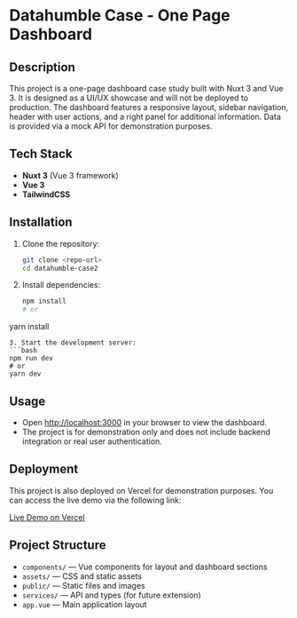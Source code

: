 # Datahumble Case - One Page Dashboard

## Description
This project is a one-page dashboard case study built with Nuxt 3 and Vue 3. It is designed as a UI/UX showcase and will not be deployed to production. The dashboard features a responsive layout, sidebar navigation, header with user actions, and a right panel for additional information. Data is provided via a mock API for demonstration purposes.

## Tech Stack
- **Nuxt 3** (Vue 3 framework)
- **Vue 3**
- **TailwindCSS**

## Installation
1. Clone the repository:
   ```bash
   git clone <repo-url>
   cd datahumble-case2
   ```
2. Install dependencies:
   ```bash
   npm install
   # or
yarn install
   ```
3. Start the development server:
   ```bash
   npm run dev
   # or
yarn dev
   ```

## Usage
- Open [http://localhost:3000](http://localhost:3000) in your browser to view the dashboard.
- The project is for demonstration only and does not include backend integration or real user authentication.

## Deployment
This project is also deployed on Vercel for demonstration purposes. You can access the live demo via the following link:

[Live Demo on Vercel](https://datahumble-case-ruddy.vercel.app/)

## Project Structure
- `components/` — Vue components for layout and dashboard sections
- `assets/` — CSS and static assets
- `public/` — Static files and images
- `services/` — API and types (for future extension)
- `app.vue` — Main application layout
